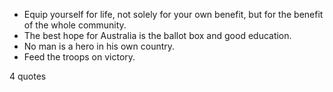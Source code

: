  - Equip yourself for life, not solely for your own benefit, but for the benefit of the whole community.
 - The best hope for Australia is the ballot box and good education.
 - No man is a hero in his own country.
 - Feed the troops on victory.

4 quotes